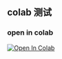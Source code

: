 ## colab 测试

### open in colab
[![Open In Colab](https://colab.research.google.com/assets/colab-badge.svg)](https://colab.research.google.com/github/albin-zhu/colab-samples/blob/master/langchain_ChatGLM.ipynb)